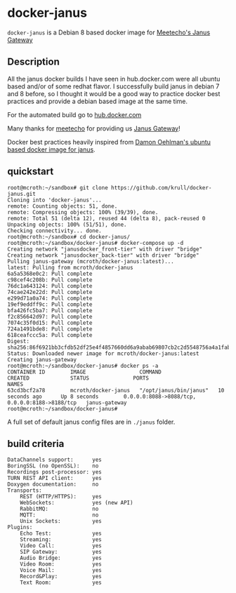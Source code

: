 # docker-janus
`docker-janus` is a Debian 8 based docker image for [Meetecho's Janus Gateway](https://github.com/meetecho/janus-gateway)

## Description
All the janus docker builds I have seen in hub.docker.com were all ubuntu based and/or of some redhat flavor. I successfully build janus in debian 7 and 8 before, so I thought it would be a good way to practice docker best practices and provide a debian based image at the same time.

For the automated build go to [hub.docker.com](https://hub.docker.com/r/mcroth/docker-janus/)

Many thanks for [meetecho](http://www.meetecho.com) for providing us [Janus Gateway](https://github.com/meetecho/janus-gateway)!

Docker best practices heavily inspired from [Damon Oehlman's ubuntu based docker image for janus](https://github.com/DamonOehlman/docker-janus).

## quickstart 
```
root@mcroth:~/sandbox# git clone https://github.com/krull/docker-janus.git
Cloning into 'docker-janus'...
remote: Counting objects: 51, done.
remote: Compressing objects: 100% (39/39), done.
remote: Total 51 (delta 12), reused 44 (delta 8), pack-reused 0
Unpacking objects: 100% (51/51), done.
Checking connectivity... done.
root@mcroth:~/sandbox# cd docker-janus/
root@mcroth:~/sandbox/docker-janus# docker-compose up -d
Creating network "janusdocker_front-tier" with driver "bridge"
Creating network "janusdocker_back-tier" with driver "bridge"
Pulling janus-gateway (mcroth/docker-janus:latest)...
latest: Pulling from mcroth/docker-janus
6a5a5368e0c2: Pull complete
c98cef4c208b: Pull complete
76dc1a643124: Pull complete
74cae242e22d: Pull complete
e299d71a0a74: Pull complete
19ef9eddff9c: Pull complete
bfa426fc5ba7: Pull complete
f2c856642d97: Pull complete
7074c35f0d15: Pull complete
724a1491bde8: Pull complete
618ceafccc5a: Pull complete
Digest: sha256:86f6921bb3cfdb52df25e4f4857660dd6a9abab69807cb2c2d5548756a4a1fab
Status: Downloaded newer image for mcroth/docker-janus:latest
Creating janus-gateway
root@mcroth:~/sandbox/docker-janus# docker ps -a
CONTAINER ID        IMAGE                 COMMAND                  CREATED             STATUS              PORTS                                            NAMES
63cd3bcf2a78        mcroth/docker-janus   "/opt/janus/bin/janus"   10 seconds ago      Up 8 seconds        0.0.0.0:8088->8088/tcp, 0.0.0.0:8188->8188/tcp   janus-gateway
root@mcroth:~/sandbox/docker-janus# 
```

A full set of default janus config files are in `./janus` folder. 

## build criteria
```
DataChannels support:      yes
BoringSSL (no OpenSSL):    no
Recordings post-processor: yes
TURN REST API client:      yes
Doxygen documentation:     no
Transports:
    REST (HTTP/HTTPS):     yes
    WebSockets:            yes (new API)
    RabbitMQ:              no
    MQTT:                  no
    Unix Sockets:          yes
Plugins:
    Echo Test:             yes
    Streaming:             yes
    Video Call:            yes
    SIP Gateway:           yes
    Audio Bridge:          yes
    Video Room:            yes
    Voice Mail:            yes
    Record&Play:           yes
    Text Room:             yes
```

